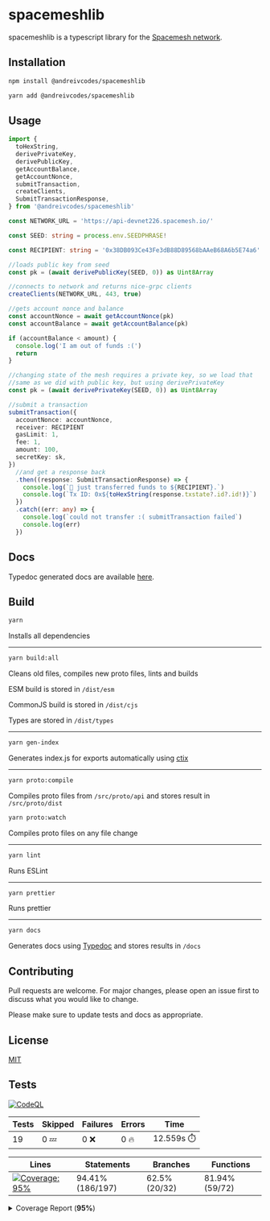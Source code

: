 # spacemeshlib

spacemeshlib is a typescript library for the [Spacemesh network](https://spacemesh.io).

## Installation

```bash
npm install @andreivcodes/spacemeshlib
```

```bash
yarn add @andreivcodes/spacemeshlib
```

## Usage

```typescript
import {
  toHexString,
  derivePrivateKey,
  derivePublicKey,
  getAccountBalance,
  getAccountNonce,
  submitTransaction,
  createClients,
  SubmitTransactionResponse,
} from '@andreivcodes/spacemeshlib'

const NETWORK_URL = 'https://api-devnet226.spacemesh.io/'

const SEED: string = process.env.SEEDPHRASE!

const RECIPIENT: string = '0x38DB093Ce43Fe3dB88D89568bAAeB68A6b5E74a6'.slice(2)

//loads public key from seed
const pk = (await derivePublicKey(SEED, 0)) as Uint8Array

//connects to network and returns nice-grpc clients
createClients(NETWORK_URL, 443, true)

//gets account nonce and balance
const accountNonce = await getAccountNonce(pk)
const accountBalance = await getAccountBalance(pk)

if (accountBalance < amount) {
  console.log('I am out of funds :(')
  return
}

//changing state of the mesh requires a private key, so we load that
//same as we did with public key, but using derivePrivateKey
const pk = (await derivePrivateKey(SEED, 0)) as Uint8Array

//submit a transaction
submitTransaction({
  accountNonce: accountNonce,
  receiver: RECIPIENT
  gasLimit: 1,
  fee: 1,
  amount: 100,
  secretKey: sk,
})
  //and get a response back
  .then((response: SubmitTransactionResponse) => {
    console.log(`💸 just transferred funds to ${RECIPIENT}.`)
    console.log(`Tx ID: 0x${toHexString(response.txstate?.id?.id!)}`)
  })
  .catch((err: any) => {
    console.log(`could not transfer :( submitTransaction failed`)
    console.log(err)
  })
```

## Docs

Typedoc generated docs are available [here](https://andreivcodes.github.io/spacemeshlib/).

## Build

```bash
yarn
```

Installs all dependencies

---

```bash
yarn build:all
```

Cleans old files, compiles new proto files, lints and builds

ESM build is stored in `/dist/esm`

CommonJS build is stored in `/dist/cjs`

Types are stored in `/dist/types`

---

```bash
yarn gen-index
```

Generates index.js for exports automatically using [ctix](https://imjuni.github.io/ctix/)

---

```bash
yarn proto:compile
```

Compiles proto files from `/src/proto/api` and stores result in `/src/proto/dist`

```bash
yarn proto:watch
```

Compiles proto files on any file change

---

```bash
yarn lint
```

Runs ESLint

---

```bash
yarn prettier
```

Runs prettier

---

```bash
yarn docs
```

Generates docs using [Typedoc](https://typedoc.org) and stores results in `/docs`

## Contributing

Pull requests are welcome. For major changes, please open an issue first to discuss what you would like to change.

Please make sure to update tests and docs as appropriate.

## License

[MIT](https://choosealicense.com/licenses/mit/)

## Tests

[![CodeQL](https://github.com/andreivcodes/spacemeshlib/actions/workflows/codeql-analysis.yml/badge.svg?branch=main)](https://github.com/andreivcodes/spacemeshlib/actions/workflows/codeql-analysis.yml)

| Tests | Skipped | Failures | Errors | Time |
| ----- | ------- | -------- | -------- | ------------------ |
| 19 | 0 :zzz: | 0 :x: | 0 :fire: | 12.559s :stopwatch: |


| Lines | Statements | Branches | Functions |
| ----- | ------- | -------- | -------- |
| <a href="https://github.com/andreivcodes/spacemeshlib/blob/349128ef26a7ce620d8fa19f4c6118a1415bc162/README.md"><img alt="Coverage: 95%" src="https://img.shields.io/badge/Coverage-95%25-brightgreen.svg" /></a><br/> | 94.41% (186/197) | 62.5% (20/32) | 81.94% (59/72) |


<details><summary>Coverage Report (<b>95%</b>)</summary><table><tr><th>File</th><th>% Stmts</th><th>% Branch</th><th>% Funcs</th><th>% Lines</th><th>Uncovered Line #s</th></tr><tbody><tr><td><b>All files</b></td><td><b>94.41</b></td><td><b>62.5</b></td><td><b>81.94</b></td><td><b>95.13</b></td><td></td></tr><tr><td><!-- Jest Coverage Comment --> <a href="https://github.com/andreivcodes/spacemeshlib/blob/349128ef26a7ce620d8fa19f4c6118a1415bc162/clients.ts">clients.ts</a></td><td>100</td><td>50</td><td>100</td><td>100</td><td><a href="https://github.com/andreivcodes/spacemeshlib/blob/349128ef26a7ce620d8fa19f4c6118a1415bc162/clients.ts#L16-L34">1634</a></td></tr><tr><td><!-- Jest Coverage Comment --> <a href="https://github.com/andreivcodes/spacemeshlib/blob/349128ef26a7ce620d8fa19f4c6118a1415bc162/crypto.ts">crypto.ts</a></td><td>91.86</td><td>100</td><td>80</td><td>90.41</td><td><a href="https://github.com/andreivcodes/spacemeshlib/blob/349128ef26a7ce620d8fa19f4c6118a1415bc162/crypto.ts#L32">32</a>, <a href="https://github.com/andreivcodes/spacemeshlib/blob/349128ef26a7ce620d8fa19f4c6118a1415bc162/crypto.ts#L47">47</a>, <a href="https://github.com/andreivcodes/spacemeshlib/blob/349128ef26a7ce620d8fa19f4c6118a1415bc162/crypto.ts#L64">64</a>, <a href="https://github.com/andreivcodes/spacemeshlib/blob/349128ef26a7ce620d8fa19f4c6118a1415bc162/crypto.ts#L81">81</a>, <a href="https://github.com/andreivcodes/spacemeshlib/blob/349128ef26a7ce620d8fa19f4c6118a1415bc162/crypto.ts#L99">99</a>, <a href="https://github.com/andreivcodes/spacemeshlib/blob/349128ef26a7ce620d8fa19f4c6118a1415bc162/crypto.ts#L118">118</a>, <a href="https://github.com/andreivcodes/spacemeshlib/blob/349128ef26a7ce620d8fa19f4c6118a1415bc162/crypto.ts#L175">175</a></td></tr><tr><td><!-- Jest Coverage Comment --> <a href="https://github.com/andreivcodes/spacemeshlib/blob/349128ef26a7ce620d8fa19f4c6118a1415bc162/global_state.ts">global_state.ts</a></td><td>90.32</td><td>65.21</td><td>100</td><td>100</td><td><a href="https://github.com/andreivcodes/spacemeshlib/blob/349128ef26a7ce620d8fa19f4c6118a1415bc162/global_state.ts#L10-L67">10<!-- Jest Coverage Comment -->67</a></td></tr><tr><td><!-- Jest Coverage Comment --> <a href="https://github.com/andreivcodes/spacemeshlib/blob/349128ef26a7ce620d8fa19f4c6118a1415bc162/index.ts">index.ts</a></td><td>100</td><td>100</td><td>72.72</td><td>100</td><td><!-- Jest Coverage Comment --></td></tr><tr><td> <!-- Jest Coverage Comment --><a href="https://github.com/andreivcodes/spacemeshlib/blob/349128ef26a7ce620d8fa19f4c6118a1415bc162/tx.ts">tx.ts</a></td><td>90</td><td>0</td><td>100</td><td>100</td><td><a href="https://github.com/andreivcodes/spacemeshlib/blob/349128ef26a7ce620d8fa19f4c6118a1415bc162/tx.ts#L20">20</a></td></tr><tr><td> <!-- Jest Coverage Comment --><a href="https://github.com/andreivcodes/spacemeshlib/blob/349128ef26a7ce620d8fa19f4c6118a1415bc162/utils.ts">utils.ts</a></td><td>100</td><td>100</td><td>100</td><td>100</td><td></td></tr></tbody></table></details>
